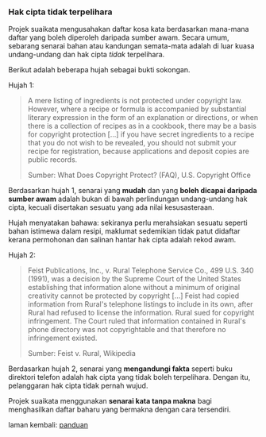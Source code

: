 ---
---

### Hak cipta tidak terpelihara

Projek suaikata mengusahakan daftar kosa kata berdasarkan
mana-mana daftar yang boleh diperoleh daripada sumber awam.
Secara umum, sebarang senarai bahan atau kandungan
semata-mata adalah di luar kuasa undang-undang dan hak cipta
*tidak* terpelihara.

Berikut adalah beberapa hujah sebagai bukti sokongan.

Hujah 1:

> A mere listing of ingredients is not protected under
> copyright law. However, where a recipe or formula is
> accompanied by substantial literary expression in the form
> of an explanation or directions, or when there is a
> collection of recipes as in a cookbook, there may be a
> basis for copyright protection [...] if you have secret
> ingredients to a recipe that you do not wish to be
> revealed, you should not submit your recipe for
> registration, because applications and deposit copies are
> public records.
>
> Sumber: What Does Copyright Protect? (FAQ),
> U.S. Copyright Office

Berdasarkan hujah 1, senarai yang **mudah** dan yang
**boleh dicapai daripada sumber awam** adalah bukan di bawah
perlindungan undang-undang hak cipta, kecuali disertakan
sesuatu yang ada nilai kesusasteraan.

Hujah menyatakan bahawa: sekiranya perlu merahsiakan sesuatu
seperti bahan istimewa dalam resipi, maklumat sedemikian
tidak patut didaftar kerana permohonan dan salinan hantar
hak cipta adalah rekod awam.

Hujah 2:

> Feist Publications, Inc., v. Rural Telephone Service Co.,
> 499 U.S. 340 (1991), was a decision by the Supreme Court
> of the United States establishing that information alone
> without a minimum of original creativity cannot be
> protected by copyright [...] Feist had copied information
> from Rural's telephone listings to include in its own,
> after Rural had refused to license the information. Rural
> sued for copyright infringement. The Court ruled that
> information contained in Rural's phone directory was not
> copyrightable and that therefore no infringement existed.
>
> Sumber: Feist v. Rural, Wikipedia

Berdasarkan hujah 2, senarai yang **mengandungi fakta**
seperti buku direktori telefon adalah hak cipta yang tidak
boleh terpelihara. Dengan itu, pelanggaran hak cipta tidak
pernah wujud.

Projek suaikata menggunakan **senarai kata tanpa makna**
bagi menghasilkan daftar baharu yang bermakna dengan cara
tersendiri.

laman kembali: [panduan][0]

  [0]: ../index.md
